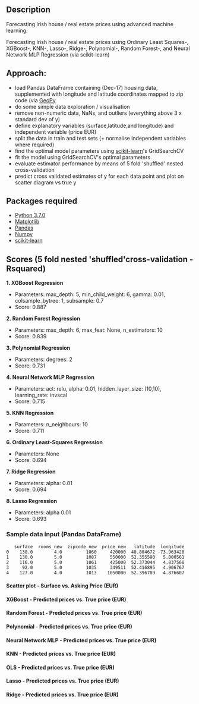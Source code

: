 ## Description 

Forecasting Irish house / real estate prices using advanced machine learning.

Forecasting Irish house / real estate prices using Ordinary Least Squares-, XGBoost-, KNN-, Lasso-, Ridge-, Polynomial-, Random Forest-, and Neural Network MLP Regression (via scikit-learn)

## Approach:

- load Pandas DataFrame containing (Dec-17) housing data, supplemented with longitude and latitude coordinates mapped to zip code (via [GeoPy](https://geopy.readthedocs.io/en/1.10.0/#)
- do some simple data exploration / visualisation
- remove non-numeric data, NaNs, and outliers (everything above 3 x standard dev of y)
- define explanatory variables (surface,latitude,and longitude) and independent variable (price EUR)
- split the data in train and test sets (+ normalise independent variables where required)
- find the optimal model parameters using [scikit-learn](http://scikit-learn.org/stable/)'s GridSearchCV
- fit the model using GridSearchCV's optimal parameters
- evaluate estimator performance by means of 5 fold 'shuffled' nested cross-validation
- predict cross validated estimates of y for each data point and plot on scatter diagram vs true y

## Packages required

- [Python 3.7.0](https://www.python.org/downloads/)
- [Matplotlib](https://matplotlib.org/)
- [Pandas](https://pandas.pydata.org/)
- [Numpy](https://docs.scipy.org/doc/)
- [scikit-learn](http://scikit-learn.org/stable/)

## Scores (5 fold nested 'shuffled'cross-validation - Rsquared)

**1. XGBoost Regression**

- Parameters: max_depth: 5, min_child_weight: 6, gamma: 0.01, colsample_bytree: 1, subsample: 0.7
- Score: 0.887

**2. Random Forest Regression**

- Parameters: max_depth: 6, max_feat: None, n_estimators: 10
- Score: 0.839

**3. Polynomial Regression**

- Parameters: degrees: 2
- Score: 0.731

**4. Neural Network MLP Regression**

- Parameters: act: relu, alpha: 0.01, hidden_layer_size: (10,10), learning_rate: invscal
- Score: 0.715

**5. KNN Regression**

- Parameters: n_neighbours: 10
- Score: 0.711

**6. Ordinary Least-Squares Regression**

- Parameters: None
- Score: 0.694

**7. Ridge Regression**

- Parameters: alpha: 0.01
- Score: 0.694

**8. Lasso Regression**

- Parameters: alpha 0.01
- Score: 0.693

### Sample data input (Pandas DataFrame)

```
   surface  rooms_new  zipcode_new  price_new   latitude  longitude
0    138.0        4.0         1060     420000  40.804672 -73.963420
1    130.0        5.0         1087     550000  52.355590   5.000561
2    116.0        5.0         1061     425000  52.373044   4.837568
3     92.0        5.0         1035     349511  52.416895   4.906767
4    127.0        4.0         1013    1050000  52.396789   4.876607
```

#### Scatter plot - Surface vs. Asking Price (EUR)

#### XGBoost - Predicted prices vs. True price (EUR)

#### Random Forest - Predicted prices vs. True price (EUR)

#### Polynomial - Predicted prices vs. True price (EUR)

#### Neural Network MLP - Predicted prices vs. True price (EUR)

#### KNN - Predicted prices vs. True price (EUR)

#### OLS - Predicted prices vs. True price (EUR)

#### Lasso - Predicted prices vs. True price (EUR)

#### Ridge - Predicted prices vs. True price (EUR)
